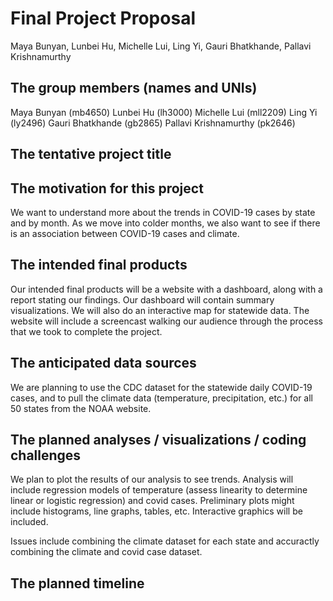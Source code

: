 Final Project Proposal
================
Maya Bunyan, Lunbei Hu, Michelle Lui, Ling Yi, Gauri Bhatkhande, Pallavi
Krishnamurthy

## The group members (names and UNIs)

Maya Bunyan (mb4650) Lunbei Hu (lh3000) Michelle Lui (mll2209) Ling Yi
(ly2496) Gauri Bhatkhande (gb2865) Pallavi Krishnamurthy (pk2646)

## The tentative project title

## The motivation for this project

We want to understand more about the trends in COVID-19 cases by state
and by month. As we move into colder months, we also want to see if
there is an association between COVID-19 cases and climate.

## The intended final products

Our intended final products will be a website with a dashboard, along
with a report stating our findings. Our dashboard will contain summary
visualizations. We will also do an interactive map for statewide data.
The website will include a screencast walking our audience through the
process that we took to complete the project.

## The anticipated data sources

We are planning to use the CDC dataset for the statewide daily COVID-19
cases, and to pull the climate data (temperature, precipitation, etc.)
for all 50 states from the NOAA website.

## The planned analyses / visualizations / coding challenges

We plan to plot the results of our analysis to see trends. Analysis will include regression models of temperature (assess linearity to determine linear or logistic regression) and covid cases. Preliminary plots might include histograms, line graphs, tables, etc. Interactive graphics will be included. 

Issues include combining the climate dataset for each state and accuractly combining the climate and covid case dataset. 

## The planned timeline
